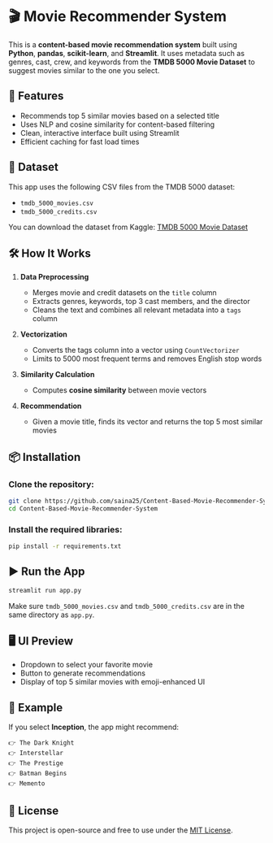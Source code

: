 # 🎬 Movie Recommender System

This is a **content-based movie recommendation system** built using **Python**, **pandas**, **scikit-learn**, and **Streamlit**. It uses metadata such as genres, cast, crew, and keywords from the **TMDB 5000 Movie Dataset** to suggest movies similar to the one you select.

## 🚀 Features

* Recommends top 5 similar movies based on a selected title
* Uses NLP and cosine similarity for content-based filtering
* Clean, interactive interface built using Streamlit
* Efficient caching for fast load times

## 📁 Dataset

This app uses the following CSV files from the TMDB 5000 dataset:

* `tmdb_5000_movies.csv`
* `tmdb_5000_credits.csv`

You can download the dataset from Kaggle:
[TMDB 5000 Movie Dataset](https://www.kaggle.com/datasets/tmdb/tmdb-movie-metadata)

## 🛠️ How It Works

1. **Data Preprocessing**

   * Merges movie and credit datasets on the `title` column
   * Extracts genres, keywords, top 3 cast members, and the director
   * Cleans the text and combines all relevant metadata into a `tags` column

2. **Vectorization**

   * Converts the tags column into a vector using `CountVectorizer`
   * Limits to 5000 most frequent terms and removes English stop words

3. **Similarity Calculation**

   * Computes **cosine similarity** between movie vectors

4. **Recommendation**

   * Given a movie title, finds its vector and returns the top 5 most similar movies

## 📦 Installation

### Clone the repository:

```bash
git clone https://github.com/saina25/Content-Based-Movie-Recommender-System.git
cd Content-Based-Movie-Recommender-System
```

### Install the required libraries:

```bash
pip install -r requirements.txt
```

## ▶️ Run the App

```bash
streamlit run app.py
```

Make sure `tmdb_5000_movies.csv` and `tmdb_5000_credits.csv` are in the same directory as `app.py`.

## 🖥️ UI Preview

* Dropdown to select your favorite movie
* Button to generate recommendations
* Display of top 5 similar movies with emoji-enhanced UI

## 📌 Example

If you select **Inception**, the app might recommend:

```
👉 The Dark Knight  
👉 Interstellar  
👉 The Prestige  
👉 Batman Begins  
👉 Memento  
```

## 📄 License

This project is open-source and free to use under the [MIT License](LICENSE).
